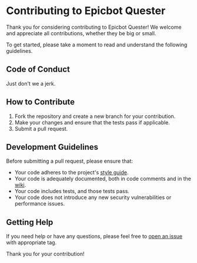 # Contributing to Epicbot Quester

Thank you for considering contributing to Epicbot Quester! We welcome and appreciate all contributions, whether they be big or small. 

To get started, please take a moment to read and understand the following guidelines.

## Code of Conduct

Just don't we a jerk.

## How to Contribute

1. Fork the repository and create a new branch for your contribution.
2. Make your changes and ensure that the tests pass if applicable.
3. Submit a pull request.

## Development Guidelines

Before submitting a pull request, please ensure that:

- Your code adheres to the project's [style guide](STYLE_GUIDE.md).
- Your code is adequately documented, both in code comments and in the [wiki](https://github.com/JonneSaloranta/Epicbot-Quester/wiki).
- Your code includes tests, and those tests pass.
- Your code does not introduce any new security vulnerabilities or performance issues.

## Getting Help

If you need help or have any questions, please feel free to [open an issue](https://github.com/JonneSaloranta/Epicbot-Quester/issues) with appropriate tag.

Thank you for your contribution!
